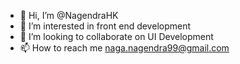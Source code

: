 - 👋 Hi, I’m @NagendraHK
- 👀 I’m interested in front end development
- 💞️ I’m looking to collaborate on UI Development
- 📫 How to reach me naga.nagendra99@gmail.com

<!---
NagendraHK/NagendraHK is a ✨ special ✨ repository because its `README.md` (this file) appears on your GitHub profile.
You can click the Preview link to take a look at your changes.
--->
